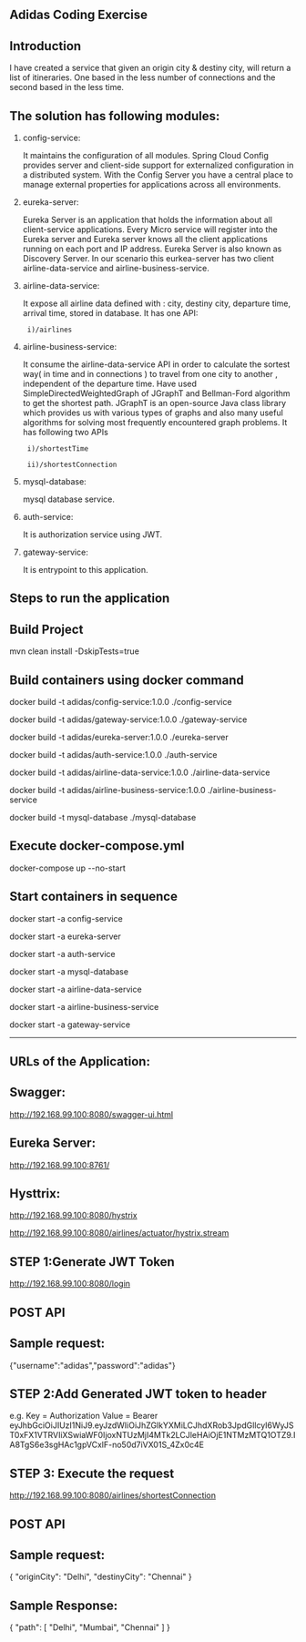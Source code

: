 Adidas Coding Exercise
----------------------

Introduction
------------

I have created a service that given an origin city & destiny city, will return a list of itineraries. One based in the less number of connections and the second based in the less time.

The solution has following modules:
-----------------------------------

1. config-service: 

	It maintains the configuration of all modules.
	Spring Cloud Config provides server and client-side support for externalized configuration in a distributed system. 
	With the Config Server you have a central place to manage external properties for applications across all environments.
	
2. eureka-server: 

	Eureka Server is an application that holds the information about all client-service applications. 
	Every Micro service will register into the Eureka server and Eureka server knows all the client applications running on each             port and IP address. 
	Eureka Server is also known as Discovery Server.
	In our scenario this eurkea-server has two client airline-data-service and airline-business-service.
	
3. airline-data-service: 

	It expose all airline data defined with : city, destiny city, departure time, arrival time, stored in database.
	It has one API:
	
		i)/airlines
		
4. airline-business-service: 

	It consume the airline-data-service API in order to calculate the sortest way( in time and in
	connections ) to travel from one city to another , independent of the departure time.
	Have used SimpleDirectedWeightedGraph of JGraphT and Bellman-Ford algorithm to get the shortest path.
	JGraphT is an open-source Java class library which provides us with various types of graphs and also many useful algorithms for         solving most frequently encountered graph problems.
	It has following two APIs
	
		i)/shortestTime
		
		ii)/shortestConnection
		
5. mysql-database: 

	mysql database service.
	
6. auth-service: 
	
	It is authorization service using JWT.
		
7. gateway-service: 

	It is entrypoint to this application. 
	

Steps to run the application
--------------------------------

Build Project
-------------
mvn clean install -DskipTests=true
 
Build containers using docker command
-------------------------------------

docker build -t adidas/config-service:1.0.0 ./config-service

docker build -t adidas/gateway-service:1.0.0 ./gateway-service

docker build -t adidas/eureka-server:1.0.0 ./eureka-server

docker build -t adidas/auth-service:1.0.0 ./auth-service

docker build -t adidas/airline-data-service:1.0.0 ./airline-data-service

docker build -t adidas/airline-business-service:1.0.0 ./airline-business-service

docker build -t mysql-database ./mysql-database


Execute docker-compose.yml
--------------------------
docker-compose up --no-start

Start containers in sequence
----------------------------

docker start -a config-service   

docker start -a eureka-server

docker start -a auth-service

docker start -a mysql-database

docker start -a airline-data-service

docker start -a airline-business-service

docker start -a gateway-service

_____________________________________________________________________________________________________



URLs of the Application:
------------------------
Swagger:
-------
http://192.168.99.100:8080/swagger-ui.html


Eureka Server:
--------------

http://192.168.99.100:8761/ 


Hysttrix:
--------

http://192.168.99.100:8080/hystrix

http://192.168.99.100:8080/airlines/actuator/hystrix.stream


STEP 1:Generate JWT Token
------------------------

http://192.168.99.100:8080/login 


POST API
--------

Sample request:
---------------

{"username":"adidas","password":"adidas"}



STEP 2:Add Generated JWT token to header
---------------------------------------
 e.g. Key = Authorization
      Value = Bearer eyJhbGciOiJIUzI1NiJ9.eyJzdWIiOiJhZGlkYXMiLCJhdXRob3JpdGllcyI6WyJST0xFX1VTRVIiXSwiaWF0IjoxNTUzMjI4MTk2LCJleHAiOjE1NTMzMTQ1OTZ9.IA8TgS6e3sgHAc1gpVCxlF-no50d7iVX01S_4Zx0c4E
      
      
 
 STEP 3: Execute the request
 ---------------------------


http://192.168.99.100:8080/airlines/shortestConnection

POST API
-------

Sample request:
---------------

{
    "originCity": "Delhi",
    "destinyCity": "Chennai"
}


Sample Response:
---------------

{
    "path": [
        "Delhi",
        "Mumbai",
        "Chennai"
    ]
}
